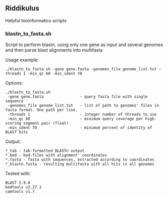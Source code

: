 ## Riddikulus
Helpful bioinformatics scripts


### blastn_to_fasta.sh

Script to perform blastn, using only one gene as input and several genomes and then parse blast alignments into multifasta

 Usage example: 

```
./blastn_to_fasta.sh -gene gene.fasta -genomes_file genome_list.txt -threads 1 -min_qc 60 -min_ident 70
```

 Options: 

```
./blastn_to_fasta.sh
 -gene gene.fasta                - query fasta file with single sequence
 -genomes_file genome_list.txt   - list of path to genomes' files in fasta format. One path per line.  
 -threads 1                      - integer number of threads to use
 -min_qc 60                      - minimum query coverage per high-scoring segment pair (float)
 -min_ident 70                   - minimum percent of identity of BLAST hits
```
Output: 

```
*_tab - tab-formatted BLASTn output
*.bed - bed-files with alignment' coordinates
*.fasta - fasta with sequences, extracted according to coordinates 
*_blastn.fasta - resulting multifasta with all hits in all genomes
```

Tested with:
```
BLAST 2.9.0
bedtools v2.27.1
samtools v1.7
```
